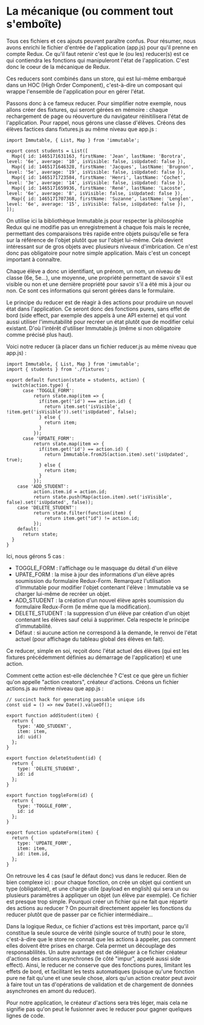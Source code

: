 # La mécanique \(ou comment tout s'emboîte\)

Tous ces fichiers et ces ajouts peuvent paraître confus. Pour résumer, nous avons enrichi le fichier d'entrée de l'application \(app.js\) pour qu'il prenne en compte Redux. Ce qu'il faut retenir c'est que le \(ou les\) reducer\(s\) est ce qui contiendra les fonctions qui manipuleront l'état de l'application. C'est donc le coeur de la mécanique de Redux.

Ces reducers sont combinés dans un store, qui est lui-même embarqué dans un HOC \(High Order Component\), c'est-à-dire un composant qui wrappe l'ensemble de l'application pour en gérer l'état.

Passons donc à ce fameux reducer. Pour simplifier notre exemple, nous allons créer des fixtures, qui seront gérées en mémoire : chaque rechargement de page ou réouverture du navigateur réinitilisera l'état de l'application. Pour rappel, nous gérons une classe d'élèves. Créons des élèves factices dans fixtures.js au même niveau que app.js : 



```
import Immutable, { List, Map } from 'immutable';

export const students = List([
  Map({ id: 1465171631163, firstName: 'Jean', lastName: 'Borotra', level: '6e', average: '10', isVisible: false, isUpdated: false }),
  Map({ id: 1465171646328, firstName: 'Jacques', lastName: 'Brugnon', level: '5e', average: '19', isVisible: false, isUpdated: false }),
  Map({ id: 1465171723584, firstName: 'Henri', lastName: 'Cochet', level: '3e', average: '14', isVisible: false, isUpdated: false }),
  Map({ id: 1465171659936, firstName: 'René', lastName: 'Lacoste', level: '6e', average: '8', isVisible: false, isUpdated: false }),
  Map({ id: 1465171707368, firstName: 'Suzanne', lastName: 'Lenglen', level: '6e', average: '15', isVisible: false, isUpdated: false }),
]);
```

On utilise ici la bibliothèque Immutable.js pour respecter la philosophie Redux qui ne modifie pas un enregistrement à chaque fois mais le recrée, permettant des comparaisons très rapide entre objets puisqu'elle se fera sur la référence de l'objet plutôt que sur l'objet lui-même. Cela devient intéressant sur de gros objets avec plusieurs niveaux d'imbrication. Ce n'est donc pas obligatoire pour notre simple application. Mais c'est un concept important à connaître.

Chaque élève a donc un identifiant, un prénom, un nom, un niveau de classe \(6e, 5e...\), une moyenne, une propriété permettant de savoir s'il est visible ou non et une dernière propriété pour savoir s'il a été mis à jour ou non. Ce sont ces informations qui seront gérées dans le formulaire.

Le principe du reducer est de réagir à des actions pour produire un nouvel état dans l'application. Ce seront donc des fonctions pures, sans effet de bord \(side effect, par exemple des appels à une API externe\) et qui vont aussi utiliser l'immutabilité pour recréer un état plutôt que de modifier celui existant. D'où l'intérêt d'utiliser Immutable.js \(même si non obligatoire comme précisé plus haut\).

Voici notre reducer \(à placer dans un fichier reducer.js au même niveau que app.js\) :

```
import Immutable, { List, Map } from 'immutable';
import { students } from './fixtures';

export default function(state = students, action) {
  switch(action.type) {
      case 'TOGGLE_FORM':
          return state.map(item => {  
            if(item.get('id') === action.id) {
              return item.set('isVisible', !item.get('isVisible')).set('isUpdated', false);
            } else {
              return item;
            }
          });
      case 'UPDATE_FORM':
          return state.map(item => {
            if(item.get('id') == action.id) {
              return Immutable.fromJS(action.item).set('isUpdated', true);
            } else {
              return item;
            }
          }); 
    case 'ADD_STUDENT': 
          action.item.id = action.id;
          return state.push(Map(action.item).set('isVisible', false).set('isUpdated', false));
    case 'DELETE_STUDENT': 
          return state.filter(function(item) {
              return item.get("id") != action.id;
          });
    default:
      return state;
  }
}
```

Ici, nous gérons 5 cas : 

* TOGGLE\_FORM : l'affichage ou le masquage du détail d'un élève
* UPATE\_FORM : la mise à jour des informations d'un élève après soumission du formulaire Redux-Form. Remarquez l'utilisation d'Immutable pour modifier l'objet contenant l'élève : Immutable va se charger lui-même de recréer un objet.
* ADD\_STUDENT : la création d'un nouvel élève après soumission du formulaire Redux-Form \(le même que la modification\).
* DELETE\_STUDENT : la suppression d'un élève par création d'un objet contenant les élèves sauf celui à supprimer. Cela respecte le principe d'immutabilité.
* Défaut : si aucune action ne correspond à la demande, le renvoi de l'état actuel \(pour affichage du tableau global des élèves en fait\).

Ce reducer, simple en soi, reçoit donc l'état actuel des élèves \(qui est les fixtures précédemment définies au démarrage de l'application\) et une action.

Comment cette action est-elle déclenchée ? C'est ce que gère un fichier qu'on appelle "action creators", créateur d'actions. Créons un fichier actions.js au même niveau que app.js : 

```
// succinct hack for generating passable unique ids
const uid = () => new Date().valueOf();

export function addStudent(item) {
  return {
    type: 'ADD_STUDENT',
    item: item,
    id: uid()
  };
}
    
export function deleteStudent(id) {
  return {
    type: 'DELETE_STUDENT',
    id: id
  };
}
    
export function toggleForm(id) {
  return {
    type: 'TOGGLE_FORM',
    id: id
  };
}
    
export function updateForm(item) {
  return {
    type: 'UPDATE_FORM',
    item: item,
    id: item.id,
  };
}
```

On retrouve les 4 cas \(sauf le défaut donc\) vus dans le reducer. Rien de bien complexe ici : pour chaque fonction, on crée un objet qui contient un type \(obligatoire\), et une charge utile \(payload en english\) qui sera un ou plusieurs paramètres à appliquer un objet \(un élève par exemple\). Ce fichier est presque trop simple. Pourquoi créer un fichier qui ne fait que répartir des actions au reducer ? On pourrait directement appeler les fonctions du reducer plutôt que de passer par ce fichier intermédiaire...

Dans la logique Redux, ce fichier d'actions est très important, parce qu'il constitue la seule source de vérité \(single source of truth\) pour le store, c'est-à-dire que le store ne connait que les actions à appeler, pas comment elles doivent être prises en charge. Cela permet un découplage des responsablilités. Un autre avantage est de déléguer à ce fichier créateur d'actions des actions asynchrones \(le côté "impur", appelé aussi side effect\). Ainsi, le reducer ne conserve que des fonctions pures, limitant les effets de bord, et facilitant les tests automatiques \(puisque qu'une fonction pure ne fait qu'une et une seule chose, alors qu'un action creator peut avoir à faire tout un tas d'opérations de validation et de chargement de données asynchrones en amont du reducer\).

Pour notre application, le créateur d'actions sera très léger, mais cela ne signifie pas qu'on peut le fusionner avec le reducer pour gagner quelques lignes de code.



